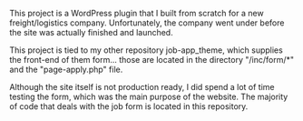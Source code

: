 This project is a WordPress plugin that I built from scratch for a new freight/logistics company. Unfortunately, the company went under before the site was actually finished and launched.

This project is tied to my other repository job-app_theme, which supplies the front-end of them form... those are located in the directory "/inc/form/*" and the "page-apply.php" file.

Although the site itself is not production ready, I did spend a lot of time testing the form, which was the main purpose of the website. The majority of code that deals with the job form is located in this repository.
